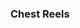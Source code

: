 <h3>Chest Reels</h3>

<!-- This table made by Excel -->
<!-- you need go to Repositories of This Wiki -->
<!-- Then go into the folder wiki/en/table_of_contents/xlsx -->
<!-- Modify data through Excel (don't forget to upload the Excel file to the excels folder) -->
<script type="text/javascript" src="assets/xlsx-loader/num/01.js"></script>
<xlsx-render01 content="wiki/en/table_of_content/xlsx/chest_reels.xlsx"></xlsx-render01>
<div id="result01"></div>
